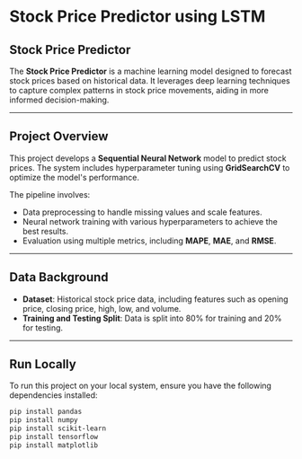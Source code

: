# Stock Price Predictor using LSTM

## Stock Price Predictor
The **Stock Price Predictor** is a machine learning model designed to forecast stock prices based on historical data. It leverages deep learning techniques to capture complex patterns in stock price movements, aiding in more informed decision-making.

---

## Project Overview
This project develops a **Sequential Neural Network** model to predict stock prices. The system includes hyperparameter tuning using **GridSearchCV** to optimize the model's performance.

The pipeline involves:
- Data preprocessing to handle missing values and scale features.
- Neural network training with various hyperparameters to achieve the best results.
- Evaluation using multiple metrics, including **MAPE**, **MAE**, and **RMSE**.

---

## Data Background
- **Dataset**: Historical stock price data, including features such as opening price, closing price, high, low, and volume.
- **Training and Testing Split**: Data is split into 80% for training and 20% for testing.

---

## Run Locally
To run this project on your local system, ensure you have the following dependencies installed:

```bash
pip install pandas
pip install numpy
pip install scikit-learn
pip install tensorflow
pip install matplotlib
